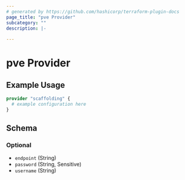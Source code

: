 ```yaml
---
# generated by https://github.com/hashicorp/terraform-plugin-docs
page_title: "pve Provider"
subcategory: ""
description: |-
  
---
```


# pve Provider



## Example Usage

```terraform
provider "scaffolding" {
  # example configuration here
}
```

<!-- schema generated by tfplugindocs -->
## Schema

### Optional

- `endpoint` (String)
- `password` (String, Sensitive)
- `username` (String)
